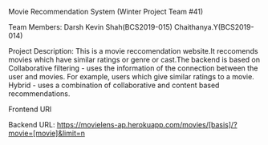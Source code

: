 Movie Recommendation System
(Winter Project Team #41)

Team Members:
 Darsh Kevin Shah(BCS2019-015)
 Chaithanya.Y(BCS2019-014)
  
  Project Description:
  This is a movie reccomendation website.It reccomends movies which have similar ratings or genre or cast.The backend is based on
  Collaborative filtering - uses the information of the connection between the user and movies.
  For example, users which give similar ratings to a movie. Hybrid - uses a combination of collaborative and content based recommendations.
  
  Frontend URl
  
  Backend URL:
   https://movielens-ap.herokuapp.com/movies/[basis]/?movie=[movie]&limit=n
